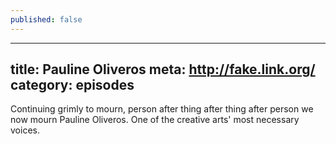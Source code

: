 ```yaml
---
published: false
---
```

---
title: Pauline Oliveros
meta: http://fake.link.org/
category: episodes
---

Continuing grimly to mourn, person after thing after thing after person we now mourn Pauline Oliveros. One of the creative arts' most necessary voices. 